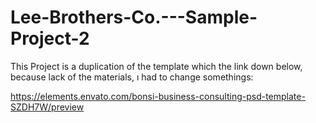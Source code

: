 # Lee-Brothers-Co.---Sample-Project-2

This Project is a duplication of the template which the link down below, because lack of the materials, ı had to change somethings:

https://elements.envato.com/bonsi-business-consulting-psd-template-SZDH7W/preview
